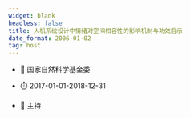 ```yaml
---
widget: blank
headless: false
title: 人机系统设计中情绪对空间相容性的影响机制与功效启示
date_format: 2006-01-02
tag: host
---
```



- :notebook: 国家自然科学基金委

- :stopwatch: 2017-01-01-2018-12-31

- :boy: 主持